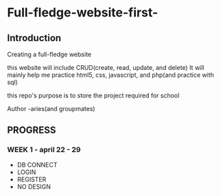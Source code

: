 # Full-fledge-website-first-

## Introduction

Creating a full-fledge website

this website will include CRUD(create, read, update, and delete)
It will mainly help me practice html5, css, javascript, and php(and practice with sql)

this repo's purpose is to store the project required for school

Author -aries(and groupmates)

## PROGRESS

### WEEK 1 - april 22 - 29
- DB CONNECT
- LOGIN
- REGISTER
- NO DESIGN
